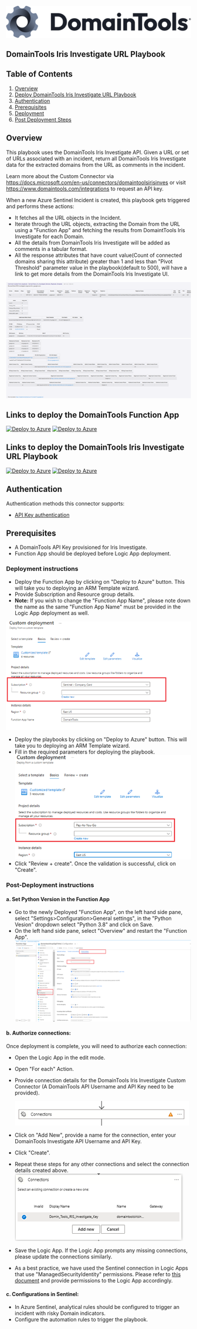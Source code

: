 ![DomainTools](./graphics/DomainTools.png)<br>
## DomainTools Iris Investigate URL Playbook
## Table of Contents

1. [Overview](#overview)
1. [Deploy DomainTools Iris Investigate URL Playbook](#deployplaybook)
1. [Authentication](#authentication)
1. [Prerequisites](#prerequisites)
1. [Deployment](#deployment)
1. [Post Deployment Steps](#postdeployment)


<a name="overview">

## Overview
This playbook uses the DomainTools Iris Investigate API. Given a URL or set of URLs associated with an incident, return all DomainTools Iris Investigate data for the extracted domains from the URL as comments in the incident.
 
Learn more about the Custom Connector via https://docs.microsoft.com/en-us/connectors/domaintoolsirisinves or visit https://www.domaintools.com/integrations to request an API key.

When a new Azure Sentinel Incident is created, this playbook gets triggered and performs these actions:

- It fetches all the URL objects in the Incident.
- Iterate through the URL objects, extracting the Domain from the URL using a "Function App" and fetching the results from DomaintTools Iris Investigate for each Domain.
- All the details from DomainTools Iris Investigate will be added as comments in a tabular format.
- All the response attributes that have count value(Count of connected domains sharing this attribute) greater than 1 and less than "Pivot Threshold" parameter value in the playbook(default to 500), will have a link to get more details from the DomainTools Iris Investigate UI.

![Incident Comments](./graphics/comments1.png)
![Incident Comments](./graphics/comments2.png)

<a name="deployplaybook">
 
## Links to deploy the DomainTools Function App

[![Deploy to Azure](https://aka.ms/deploytoazurebutton)](https://portal.azure.com/#create/Microsoft.Template/uri/https%3A%2F%2Fwww.github.com%2Fdnunes-domaintools%2FAzure-Sentinel%2Fmaster%2FSolutions%2FDomainTools%2FPlaybooks%2FDomainTools_Iris_Investigate-URL_Playbook%2FFunctionApp%2Fazuredeploy.json) [![Deploy to Azure](https://aka.ms/deploytoazuregovbutton)](https://portal.azure.us/#create/Microsoft.Template/uri/https%3A%2F%2Fwww.github.com%2Fdnunes-domaintools%2FAzure-Sentinel%2Fmaster%2FSolutions%2FDomainTools%2FPlaybooks%2FDomainTools_Iris_Investigate-URL_Playbook%2FFunctionApp%2Fazuredeploy.json)
 
## Links to deploy the DomainTools Iris Investigate URL Playbook

[![Deploy to Azure](https://aka.ms/deploytoazurebutton)](https://portal.azure.com/#create/Microsoft.Template/uri/https%3A%2F%2Fwww.github.com%2Fdnunes-domaintools%2FAzure-Sentinel%2Fmaster%2FSolutions%2FDomainTools%2FPlaybooks%2FDomainTools_Iris_Investigate-URL_Playbook%2Fazuredeploy.json) [![Deploy to Azure](https://aka.ms/deploytoazuregovbutton)](https://portal.azure.us/#create/Microsoft.Template/uri/https%3A%2F%2Fwww.github.com%2Fdnunes-domaintools%2FAzure-Sentinel%2Fmaster%2FSolutions%2FDomainTools%2FPlaybooks%2FDomainTools_Iris_Investigate-URL_Playbook%2azuredeploy.json)


<a name="authentication">

## Authentication
Authentication methods this connector supports:
 - [API Key authentication](https://www.domaintools.com/integrations)

<a name="prerequisites">

## Prerequisites
- A DomainTools API Key provisioned for Iris Investigate.
- Function App should be deployed before Logic App deployment.

<a name="deployment">

### Deployment instructions
- Deploy the Function App by clicking on "Deploy to Azure" button. This will take you to deploying an ARM Template wizard.
- Provide Subscription and Resource group details.
- <strong>Note:</strong> If you wish to change the "Function App Name", please note down the name as the same "Function App Name" must be provided in the Logic App deployment as well.
 
 
![Function App](./graphics/function_deploy1.png)
- Deploy the playbooks by clicking on "Deploy to Azure" button. This will take you to deploying an ARM Template wizard.
- Fill in the required parameters for deploying the playbook.
  ![deployment](./graphics/deployment.png)
- Click "Review + create". Once the validation is successful, click on "Create".

<a name="postdeployment">

### Post-Deployment instructions
#### a. Set Python Version in the Function App
- Go to the newly Deployed "Function App", on the left hand side pane, select "Settings>Configuration>General settings", in the "Python Vesion" dropdown select "Python 3.8" and click on Save.
- On the left hand side pane, select "Overview" and restart the "Function App".
![Function App Python](./graphics/function_deploy2.png)
#### b. Authorize connections: 
Once deployment is complete, you will need to authorize each connection:
- Open the Logic App in the edit mode.
- Open "For each" Action.
- Provide connection details for the DomainTools Iris Investigate Custom Connector (A DomainTools API Username and API Key need to be provided).

  ![for_each](./graphics/for_each.png)
- Click on "Add New", provide a name for the connection, enter your DomainTools Investigate API Username and API Key.
- Click "Create".
- Repeat these steps for any other connections and select the connection details created above.
  ![connection](./graphics/connection.png)
- Save the Logic App. If the Logic App prompts any missing connections, please update the connections similarly.
- As a best practice, we have used the Sentinel connection in Logic Apps that use "ManagedSecurityIdentity" permissions. Please refer to [this document](https://techcommunity.microsoft.com/t5/microsoft-sentinel-blog/what-s-new-managed-identity-for-azure-sentinel-logic-apps/ba-p/2068204) and provide permissions to the Logic App accordingly.
#### c. Configurations in Sentinel:
- In Azure Sentinel, analytical rules should be configured to trigger an incident with risky Domain indicators. 
- Configure the automation rules to trigger the playbook.
